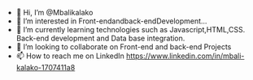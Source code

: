 - 👋 Hi, I’m @Mbalikalako
- 👀 I’m interested in Front-endandback-endDevelopment...
- 🌱 I’m currently learning technologies such as Javascript,HTML,CSS. Back-end development and Data base integration.
- 💞️ I’m looking to collaborate on Front-end and back-end Projects 
- 📫 How to reach me on LinkedIn https://www.linkedin.com/in/mbali-kalako-1707411a8

<!---
Mbalikalako/Mbalikalako is a ✨ special ✨ repository because its `README.md` (this file) appears on your GitHub profile.
You can click the Preview link to take a look at your changes.
--->
